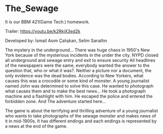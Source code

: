 # The_Sewage

It is our BBM 421(Game Tech.) homework.

Trailer: https://youtu.be/k2RkjX3ed2k

Developed by: İsmail Asım Çalışkan, Selim Sarıaltın

The mystery in the underground… There was huge chaos in 1950's New York because of the mysterious incidents in the under the city. NYPD closed all underground and sewage entry and exit to ensure security All headlines of the newspapers were the same, everybody wanted the answer to the question that, who or what it was?. Neither a picture nor a document, the only evidence was the dead bodies. According to New Yorkers, what causes this was a crocodile or some kind of monster. A young journalist named John was determined to solve this case. He wanted to photograph what causes them and to make the best news… He took a photograph machine and a flashlight with him. He escaped the police and entered the forbidden zone. And The adventure started here…

The game is about the terrifying and thrilling adventure of a young journalist who wants to take photographs of the sewage monster and makes news of it in mid-1900s. It has different endings and each endings is represented by a news at the end of the game.
